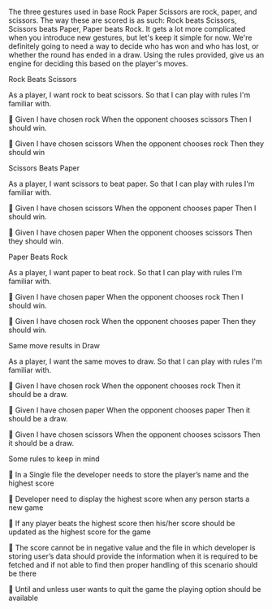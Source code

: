 The three gestures used in base Rock Paper Scissors are rock, paper, and scissors. The way these are scored is as such: Rock beats Scissors, Scissors beats Paper, Paper beats Rock. It gets a lot more complicated when you introduce new gestures, but let's keep it simple for now. We're definitely going to need a way to decide who has won and who has lost, or whether the round has ended in a draw. Using the rules provided, give us an engine for deciding this based on the player's moves.

Rock Beats Scissors

As a player, I want rock to beat scissors. So that I can play with rules I'm familiar with.

 Given I have chosen rock When the opponent chooses scissors Then I should win.

 Given I have chosen scissors When the opponent chooses rock Then they should win

Scissors Beats Paper

As a player, I want scissors to beat paper. So that I can play with rules I'm familiar with.

 Given I have chosen scissors When the opponent chooses paper Then I should win.

 Given I have chosen paper When the opponent chooses scissors Then they should win.

Paper Beats Rock

As a player, I want paper to beat rock. So that I can play with rules I'm familiar with.

 Given I have chosen paper When the opponent chooses rock Then I should win.

 Given I have chosen rock When the opponent chooses paper Then they should win.

Same move results in Draw

As a player, I want the same moves to draw. So that I can play with rules I'm familiar with.

 Given I have chosen rock When the opponent chooses rock Then it should be a draw.

 Given I have chosen paper When the opponent chooses paper Then it should be a draw.

 Given I have chosen scissors When the opponent chooses scissors Then it should be a draw.

Some rules to keep in mind

 In a Single file the developer needs to store the player’s name and the highest score

 Developer need to display the highest score when any person starts a new game

 If any player beats the highest score then his/her score should be updated as the highest score for the game

 The score cannot be in negative value and the file in which developer is storing user’s data should provide the information when it is required to be fetched and if not able to find then proper handling of this scenario should be there

 Until and unless user wants to quit the game the playing option should be available
